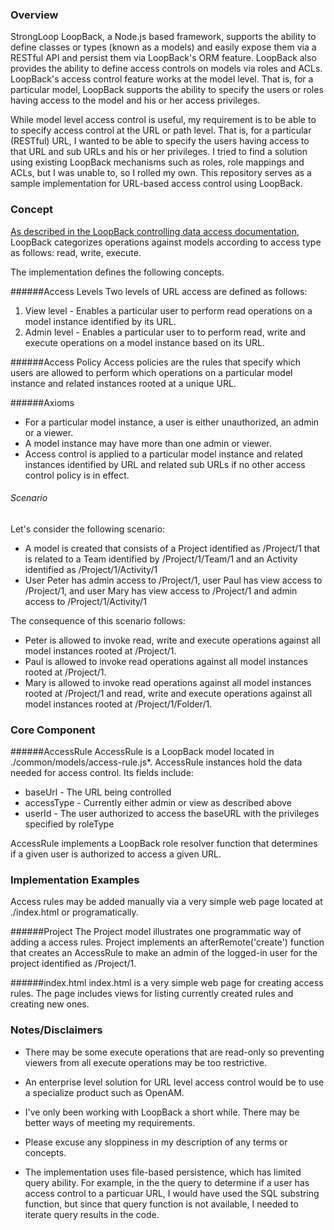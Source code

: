 ### Overview
StrongLoop LoopBack, a Node.js based framework, supports the ability
to define classes or types (known as a models) and easily expose them
via a RESTful API and persist them via LoopBack's ORM feature.  LoopBack also 
provides the ability to define access controls on models
via roles and ACLs.  LoopBack's access control feature works at the model level.
That is, for a particular model, LoopBack supports the ability
to specify the users or roles having access to the model
and his or her access privileges.   

While model level access control is useful, my requirement
is to be able to to specify access control at the URL or path level.  That is,
for a particular (RESTful) URL, I wanted to be able to specify the users
having access to that URL and sub URLs and his or her privileges.  I tried to find
a solution using existing LoopBack mechanisms such as roles, role mappings and ACLs,
but I was unable to, so I rolled my own.
This repository serves as a sample implementation for URL-based
access control using LoopBack.  

### Concept
[As described in the LoopBack controlling data access documentation](http://docs.strongloop.com/display/public/LB/Controlling+data+access),
LoopBack categorizes operations against models according to 
access type as follows: read, write, execute. 

The implementation defines the following concepts.

######Access Levels
Two levels of URL access are defined as follows:

1. View level - Enables a particular user to perform read operations on a model
instance identified by its URL.
2. Admin level - Enables a particular user to to perform read, write and execute operations
on a model instance based on its URL.

######Access Policy
Access policies are the rules that specify which users are allowed to
perform which operations on a particular model instance and related instances rooted
at a unique URL.

######Axioms
* For a particular model instance, a user is either unauthorized, an admin or a viewer.
* A model instance may have more than one admin or viewer.
* Access control is applied to a particular model instance and related instances identified by URL and related sub URLs if no other access control policy is in effect.

###### Scenario
Let's consider the following scenario:
* A model is created that consists of a Project identified as /Project/1 that is related to a Team identified by /Project/1/Team/1 and an Activity identified as /Project/1/Activity/1
* User Peter has admin access to /Project/1, user Paul has view access to /Project/1, and user Mary has view access to /Project/1 and admin access to /Project/1/Activity/1
 
The consequence of this scenario follows:

* Peter is allowed to invoke read, write and execute operations against all model instances rooted at /Project/1.  
* Paul is allowed to invoke read operations against all model instances rooted at /Project/1. 
* Mary is allowed to invoke read operations against all model instances rooted at /Project/1 and read, write and execute operations against all model instances rooted at /Project/1/Folder/1.

### Core Component
######AccessRule
AccessRule is a LoopBack model located in ./common/models/access-rule.js*. AccessRule instances hold the data needed for access control.  Its fields include:
* baseUrl - The URL being controlled
* accessType - Currently either admin or view as described above
* userId - The user authorized to access the baseURL with the privileges specified by roleType
 
AccessRule implements a LoopBack role resolver function that determines if a given user is authorized to access a given URL.  

### Implementation Examples
Access rules may be added manually via a very simple web page located at ./index.html or programatically. 

######Project
The Project model illustrates one programmatic way of adding a access rules. Project implements an afterRemote('create') function that creates an AccessRule to make an admin of the logged-in user for the project identified as /Project/1.

######index.html
index.html is a very simple web page for creating access rules.  The page includes views for listing currently created rules and creating new ones.

### Notes/Disclaimers
* There may be some execute operations that are read-only so preventing viewers from all execute operations may be too restrictive.

* An enterprise level solution for URL level access control
would be to use a specialize product such as OpenAM.

* I've only been working with LoopBack a short while. There may
be better ways of meeting my requirements.

* Please excuse any sloppiness in my description of any terms 
or concepts. 

* The implementation uses file-based persistence, which has limited query ability.  For example, in the the query to determine if a user has access control to a particuar URL, I would have used the SQL substring function, but since that query function is not available, I needed to iterate query results in the code.

